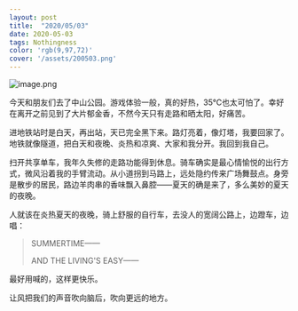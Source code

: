 ```yaml
---
layout: post
title:  "2020/05/03"
date: 2020-05-03
tags: Nothingness
color: 'rgb(9,97,72)'
cover: '/assets/200503.png'
---
```


![image.png](https://i.loli.net/2020/12/24/O8gfPI4x3pdlZJj.png)

今天和朋友们去了中山公园。游戏体验一般，真的好热，35℃也太可怕了。幸好在离开之前见到了大片郁金香，不然今天只有走路和晒太阳，好痛苦。



进地铁站时是白天，再出站，天已完全黑下来。路灯亮着，像灯塔，我要回家了。地铁就像隧道，把白天和夜晚、炎热和凉爽、大家和我分开。我回到我自己。

扫开共享单车，我年久失修的走路功能得到休息。骑车确实是最心情愉悦的出行方式，微风沿着我的手臂流动。从小道拐到马路上，远处隐约传来广场舞鼓点。身旁是散步的居民，路边羊肉串的香味飘入鼻腔——夏天的确是来了，多么美妙的夏天的夜晚。

人就该在炎热夏天的夜晚，骑上舒服的自行车，去没人的宽阔公路上，边蹬车，边唱：

> SUMMERTIME——
>
> AND THE LIVING'S EASY——

最好用喊的，这样更快乐。

让风把我们的声音吹向脑后，吹向更远的地方。